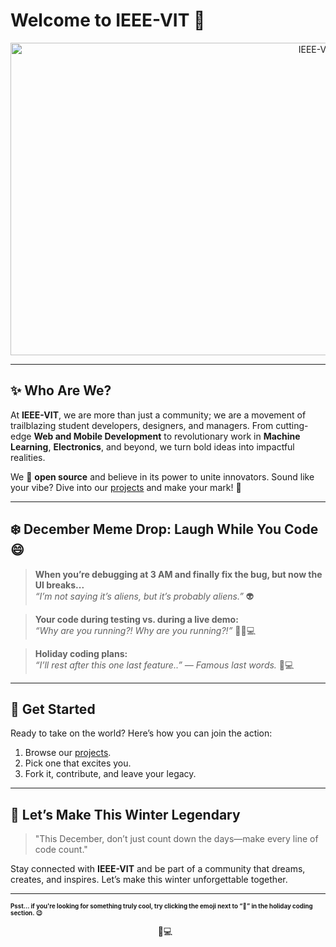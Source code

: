 # Welcome to IEEE-VIT 🚀

<p align="center">
  <img src="https://github.com/IEEE-VIT/.github/blob/main/profile/IEEE%20Space.png" alt="IEEE-VIT Logo" height="500" width="1000">
</p>

---

## ✨ Who Are We?

At **IEEE-VIT**, we are more than just a community; we are a movement of trailblazing student developers, designers, and managers. From cutting-edge **Web and Mobile Development** to revolutionary work in **Machine Learning**, **Electronics**, and beyond, we turn bold ideas into impactful realities.

We 💙 **open source** and believe in its power to unite innovators. Sound like your vibe? Dive into our <a href="https://github.com/orgs/IEEE-VIT/repositories">projects</a> and make your mark! 🌟

---

## ❄️ December Meme Drop: Laugh While You Code 😄

> **When you’re debugging at 3 AM and finally fix the bug, but now the UI breaks...**  
> *“I’m not saying it’s aliens, but it’s probably aliens.”* 👽

> **Your code during testing vs. during a live demo:**  
> *“Why are you running?! Why are you running?!”* 🏃‍♂️💻

> **Holiday coding plans:**  
> *“I’ll rest after this one last feature..” — Famous last words.* 🎄💻  

---

## 🚀 Get Started

Ready to take on the world? Here’s how you can join the action:  

1. Browse our <a href="https://github.com/orgs/IEEE-VIT/repositories">projects</a>.  
2. Pick one that excites you.  
3. Fork it, contribute, and leave your legacy.  

---

## 🌟 Let’s Make This Winter Legendary

> "This December, don’t just count down the days—make every line of code count."

Stay connected with **IEEE-VIT** and be part of a community that dreams, creates, and inspires. Let’s make this winter unforgettable together.  

---

<sup><sub>**Psst... if you're looking for something truly cool, try clicking the emoji next to “🎄” in the holiday coding section. 😉**</sub></sup>

<p align="center">
  🎄💻<a href="https://www.youtube.com/watch?v=sZrTJesvJeo" style="text-decoration:none; color:transparent;">🎶</a>
</p>
